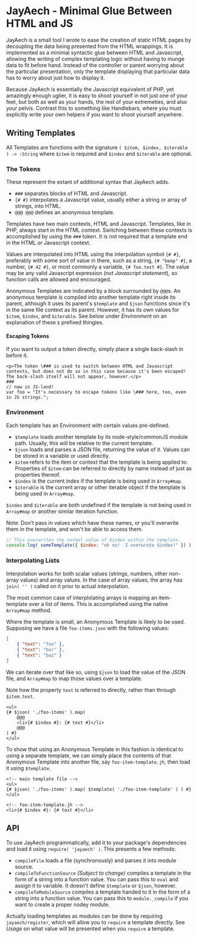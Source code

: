 JayAech - Minimal Glue Between HTML and JS
==========================================

JayAech is a small tool I wrote to ease the creation of static HTML pages by decoupling the data being presented from the HTML wrappings.  It is implemented as a minimal syntactic glue between HTML and Javascript, allowing the writing of complex templating logic without having to munge data to fit before hand.  Instead of the controller or parent worrying about the particular presentation, only the template displaying that particular data has to worry about just how to display it.

Because JayAech is essentially the Javascript equivalent of PHP, yet amazingly enough uglier, it is easy to shoot yourself in not just one of your feet, but both as well as your hands, the rest of your extremeties, and also your pelvis.  Contrast this to something like Handlebars, where you must explicitly write your own helpers if you want to shoot yourself anywhere.



Writing Templates
-----------------

All Templates are functions with the signature `( $item, $index, $iterable ) -> :String` where `$item` is required and `$index` and `$iterable` are optional.



### The Tokens

These represent the extant of additional syntax that JayAech adds.

- `###` separates blocks of HTML and Javascript.
- `{# #}` interpolates a Javascript value, usually either a string or array of strings, into HTML.
- `@@@ @@@` defines an anonymous template.

Templates have two main contexts, HTML and Javascript.  Templates, like in PHP, always start in the HTML context.  Switching between these contexts is accomplished by using the `###` token.  It is not required that a template end in the HTML or Javascript context.

Values are interpolated into HTML using the interpolation symbol `{# #}`, preferably with some sort of value in there, such as a string, `{# "beep" #}`, a number, `{# 42 #}`, or most commonly a variable, `{# foo.text #}`.  The value may be any valid Javascript expression (*not _Javascript statement_*), so function calls are allowed and encouraged.

Anonymous Templates are indicated by a block surrounded by `@@@`s.  An anonymous template is compiled into another template right inside its parent, although it uses its parent's `$template` and `$json` functions since it's in the same file context as its parent.  However, it has its own values for `$item`, `$index`, and `$iterable`.  See below under *Environment* on an explanation of these `$` prefixed thingies.

#### Escaping Tokens

If you want to output a token directly, simply place a single back-slash in before it.

```
<p>The token \### is used to switch between HTML and Javascript contexts, but does not do so in this case because it's been escaped!  The back-slash itself will not appear, however.</p>
###
// now in JS-land!
var foo = "It's necessary to escape tokens like \### here, too, even in JS strings.";
```



### Environment

Each template has an Environment with certain values pre-defined.

- `$template` loads another template by its node-style/commonJS module path.  Usually, this will be relative to the current template.
- `$json` loads and parses a JSON file, returning the value of it.  Values can be stored in a variable or used directly.
- `$item` refers to the item or context that the template is being applied to.  Properties of `$item` can be referred to directly by name instead of just as properties thereof.
- `$index` is the current index if the template is being used in `Array#map`.
- `$iterable` is the current array or other iterable object if the template is being used in `Array#map`.

`$index` and `$iterable` are both undefined if the template is not being used in `Array#map` or another similar iteration function.

Note: Don't pass in values which have these names, or you'll overwrite them in the template, and won't be able to access them.

```js
// This overwrites the normal value of $index within the template.
console.log( someTemplate({ $index: "oh no!  I overwrote $index!" }) );
```



### Interpolating Lists

Interpolation works for both scalar values (strings, numbers, other non-array values) and array values.  In the case of array values, the array has `join( '' )` called on it prior to actual interpolation.

The most common case of interplolating arrays is mapping an item-template over a list of items.  This is accomplished using the native `Array#map` method.

Where the template is small, an Anonymous Template is likely to be used.  Supposing we have a file `foo-items.json` with the following values:

```json
[
	{ "text": "foo" },
	{ "text": "bar" },
	{ "text": "baz" }
]
```

We can iterate over that like so, using `$json` to load the value of the JSON file, and `Array#map` to map those values over a template.

Note how the property `text` is referred to directly, rather than through `$item.text`.

```
<ul>
{# $json( './foo-items' ).map(
	@@@
	<li>{# $index #}: {# text #}</li>
	@@@
) #}
</ul>
```

To show that using an Anonymous Template in this fashion is identical to using a separate template, we can simply place the contents of that Anonymous Template into another file, say `foo-item-template.jh`, then load it using `$template`.

```
<!-- main template file -->
<ul>
{# $json( './foo-items' ).map( $template( './foo-item-template' ) ) #}
</ul>
```

```
<!-- foo-item-template.jh -->
<li>{# $index #}: {# text #}</li>
```



API
---

To use JayAech programmatically, add it to your package's dependencies and load it using `require( 'jayaech' )`.  This presents a few methods:

- `compileFile` loads a file (synchronously) and parses it into module source.
- `compileToFunctionSource` *(Subject to change)* compiles a template in the form of a string into a function value.  You can pass this to `eval` and assign it to variable.  It doesn't define `$template` or `$json`, however.
- `compileToModuleSource` compiles a template handed to it in the form of a string into a function value.  You can pass this to `module._compile` if you want to create a proper nodey module.

Actually loading templates as modules can be done by requiring `jayaech/register`, which will allow you to `require` a template directly.  See *Usage* on what value will be presented when you `require` a template.
